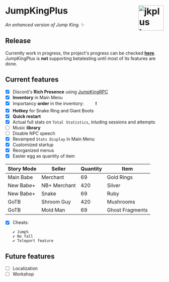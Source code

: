 # JumpKingPlus <img src ="https://raw.githubusercontent.com/Phoenixx19/JumpKingPlus/master/docs/images/jkpluslogo.png" width="80px" alt="jkplus logo" align ="right">
*An enhanced version of Jump King.* :sparkles:

## Release
Currently work in progress, the project's progress can be checked [**here**](https://github.com/users/Phoenixx19/projects/1). <br>
JumpKingPlus is **not** supporting betatesting until most of its features are done.


## Current features
- [x] Discord's **Rich Presence** using [JumpKingRPC](https://github.com/Phoenixx19/JumpKingRPC)
- [x] **Inventory** in Main Menu
- [x] Importancy **order** in the inventory:&ensp;<img src="https://cdn.discordapp.com/app-assets/726077029195448430/735954342825427134.png" height="15" /><img src="https://cdn.discordapp.com/app-assets/726077029195448430/735947335305265202.png" height="15" />❗
- [x] **Hotkey** for Snake Ring and Giant Boots
- [x] <text title="Let you restart the story mode faster than before directly from your pause menu">**Quick restart**</text>
- [x] Actual full stats on `Total Statistics`, inluding sessions and attempts
- [ ] Music **library**
- [ ] Disable NPC speech
- [x] Revamped `Stats Display` in Main Menu
- [x] <text title="Including JumpKingPlus logo">Customized startup</text>
- [x] Reorganized menus
- [x] Easter egg as quantity of item

|Story Mode|Seller|Quantity|Item|
|---|---|---|---|
|Main Babe|Merchant|69 |Gold Rings|
|New Babe+|NB+ Merchant|420|Silver|
|New Babe+|Snake|69|Ruby|
|GoTB|Shroom Guy|420|Mushrooms|
|GoTB|Mold Man|69|Ghost Fragments|

- [x] Cheats:   
      
      ✔️ Jump%
      ✔️ No fall
      ✔️ Teleport feature

## Future features
- [ ] Localization
- [ ] Workshop
